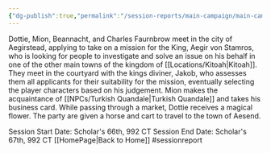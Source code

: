 ```yaml
---
{"dg-publish":true,"permalink":"/session-reports/main-campaign/main-campaign-session-1/"}
---
```



Dottie, Mion, Beannacht, and Charles Faurnbrow meet in the city of Aegirstead, applying to take on a mission for the King, Aegir von Stamros, who is looking for people to investigate and solve an issue on his behalf in one of the other main towns of the kingdom of [[Locations/Kitoah\|Kitoah]]. They meet in the courtyard with the kings diviner, Jakob, who assesses them all applicants for their suitability for the mission, eventually selecting the player characters based on his judgement. Mion makes the acquaintance of [[NPCs/Turkish Quandale\|Turkish Quandale]] and takes his business card. While passing through a market, Dottie receives a magical flower. The party are given a horse and cart to travel to the town of Aesend.

Session Start Date: Scholar's 66th, 992 CT
Session End Date: Scholar's 67th, 992 CT
[[HomePage\|Back to Home]]
#sessionreport 